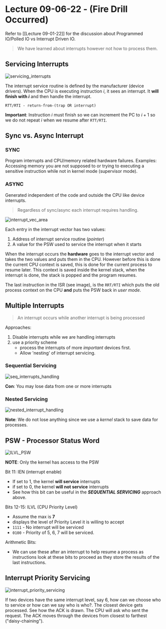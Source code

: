 # Lecture 09-06-22 - (Fire Drill Occurred)

Refer to [[Lecture 09-01-22]] for the discussion about  Programmed IO/Polled IO vs Interrupt Driven IO.
 
> We have learned about interrupts however not how to process them.

## Servicing Interrupts
![servicing_interrupts](/img/servicing_interrupts.png)

The interrupt service routine is defined by the manufacturer (device drivers). 
When the CPU is executing instruction $i$, it sees an interrupt. It **will finish with $i$** and then handle the interrupt. 

```text
RTT/RTI - return-from-(trap OR interrupt)
```

**Important**: Instruction $i$ must finish so we can increment the PC to $i+1$ so we do not repeat $i$ when we resume after `RTT/RTI`.

## Sync vs. Async Interrupt
### SYNC
Program interrupts and CPU/memory related hardware failures.
Examples: Accessing memory you are not supposed to or trying to executing a sensitive instruction while not in kernel mode (supervisor mode).

### ASYNC
Generated independent of the code and outside the CPU like device interrupts. 

> Regardless of sync/async each interrupt requires handling. 

![interrupt_vec_area](/img/interrupt_vec_area.png)

Each entry in the interrupt vector has two values:
1. Address of interrupt service routine (*pointer*)
2. A value for the PSW used to service the interrupt when it starts

When the interrupt occurs the **hardware** goes to the interrupt vector and takes the two values and puts them in the CPU. However before this is done the current CPU context is saved, this is done for the current process to resume later. This context is saved inside the kernel stack, when the interrupt is done, the stack is popped and the program resumes. 

The last instruction in the ISR (see image), is the `RRT/RTI` which puts the old process context on the CPU **and** puts the PSW back in *user mode*. 

## Multiple Interrupts
> An interrupt occurs while another interrupt is being processed

Approaches:
1. Disable interrupts while we are handling interrupts
2. use a priority scheme
	+ process the interrupts of more *important* devices first.
	+ Allow 'nesting' of interrupt servicing.

### Sequential Servicing
![seq_interrupts_handling](/img/seq_interrupts_handling.png)

**Con**: You may lose data from one or more interrupts

### Nested Servicing
![nested_interrupt_handling](/img/nested_interrupt_handling.png)

**Note**: We do not lose anything since we use a *kernel* stack to save data for processes. 


## PSW - Processor Status Word 
![ILVL_PSW](/img/ILVL_PSW.png)

**NOTE**: Only the kernel has access to the PSW

Bit 11: IEN (interrupt enable)
+ If set to 1, the kernel **will service** interrupts
+ if set to 0, the kernel **will not service** interrupts
+ See how this bit can be useful in the ***SEQUENTIAL SERVICING*** approach above. 


Bits 12-15: ILVL (CPU Priority Level)
- Assume the max is **7**
- displays the level of Priority Level it is willing to accept
- `1111` - No interrupt will be serviced
- `0100` - Priority of 5, 6, 7 will be serviced. 

Arithmetic Bits:
- We can use these after an interrupt to help resume a process as instructions look at these bits to proceed as they store the results of the last instructions.

## Interrupt Priority Servicing
![interrupt_priority_servicing](/img/interrupt_priority_servicing.png)

If two devices have the same interrupt level, say 6, how can we choose who to service or how can we say who is who?. The closest device gets processed. See how the ACK is drawn. The CPU will ask who sent the request. The ACK moves through the devices from closest to farthest ("daisy-chaining"). 